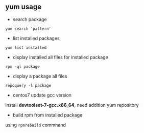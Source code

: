 ## yum usage

- search package

`yum search 'pattern'`

- list installed packages

`yum list installed`

- display installed all files for installed package

`rpm -ql package`

- display a package all files

`repoquery -l package`

- centos7 update gcc version

install **devtoolset-7-gcc.x86_64**, need addition yum repository

- build rpm from installed package

using `rpmrebuild` commnand
